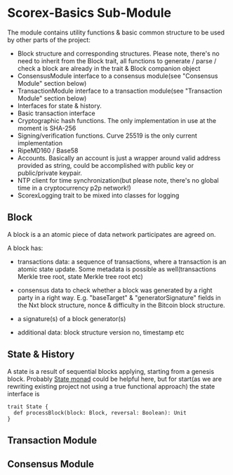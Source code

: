 Scorex-Basics Sub-Module
========================

The module contains utility functions & basic common structure to be used by other parts of the project:
 
- Block structure and corresponding structures. Please note, there's no need to inherit from the Block trait, all 
 functions to generate / parse / check a block are already in the trait & Block companion object
- ConsensusModule interface to a consensus module(see "Consensus Module" section below) 
- TransactionModule interface to a transaction module(see "Transaction Module" section below) 
- Interfaces for state & history.
- Basic transaction interface 
- Cryptographic hash functions. The only implementation in use at the moment is SHA-256
- Signing/verification functions. Curve 25519 is the only current implementation 
- RipeMD160 / Base58
- Accounts. Basically an account is just a wrapper around valid address provided as string, could be
accomplished with public key or public/private keypair. 
- NTP client for time synchronization(but please note, there's no global time in a cryptocurrency p2p
network!)
- ScorexLogging trait to be mixed into classes for logging  


Block
-----
A block is a an atomic piece of data network participates are agreed on.
 
  A block has:
  
  - transactions data: a sequence of transactions, where a transaction is an atomic state update.
  Some metadata is possible as well(transactions Merkle tree root, state Merkle tree root etc)
 
  - consensus data to check whether a block was generated by a right party in a right way. E.g.
  "baseTarget" & "generatorSignature" fields in the Nxt block structure, nonce & difficulty in the
  Bitcoin block structure.
 
  - a signature(s) of a block generator(s)
 
  - additional data: block structure version no, timestamp etc

State & History
---------------

A state is a result of sequential blocks applying, starting from a genesis block.  Probably 
[State monad](https://en.wikibooks.org/wiki/Haskell/Understanding_monads/State) could be helpful here, but for 
start(as we are rewriting existing project not using a true functional approach) the state interface is

    trait State {
      def processBlock(block: Block, reversal: Boolean): Unit
    }


    

Transaction Module
------------------


Consensus Module
----------------


